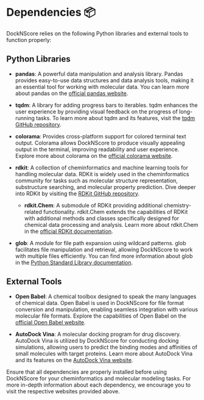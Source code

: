 # Dependencies 📦

DockNScore relies on the following Python libraries and external tools to function properly:

## Python Libraries

- **pandas**: A powerful data manipulation and analysis library. Pandas provides easy-to-use data structures and data analysis tools, making it an essential tool for working with molecular data. You can learn more about pandas on the [official pandas website](https://pandas.pydata.org/).

- **tqdm**: A library for adding progress bars to iterables. tqdm enhances the user experience by providing visual feedback on the progress of long-running tasks. To learn more about tqdm and its features, visit the [tqdm GitHub repository](https://github.com/tqdm/tqdm).

- **colorama**: Provides cross-platform support for colored terminal text output. Colorama allows DockNScore to produce visually appealing output in the terminal, improving readability and user experience. Explore more about colorama on the [official colorama website](https://pypi.org/project/colorama/).

- **rdkit**: A collection of cheminformatics and machine learning tools for handling molecular data. RDKit is widely used in the cheminformatics community for tasks such as molecular structure representation, substructure searching, and molecular property prediction. Dive deeper into RDKit by visiting the [RDKit GitHub repository](https://github.com/rdkit/rdkit).

  - **rdkit.Chem**: A submodule of RDKit providing additional chemistry-related functionality. rdkit.Chem extends the capabilities of RDKit with additional methods and classes specifically designed for chemical data processing and analysis. Learn more about rdkit.Chem in the [official RDKit documentation](https://www.rdkit.org/docs/).

- **glob**: A module for file path expansion using wildcard patterns. glob facilitates file manipulation and retrieval, allowing DockNScore to work with multiple files efficiently. You can find more information about glob in the [Python Standard Library documentation](https://docs.python.org/3/library/glob.html).

## External Tools

- **Open Babel**: A chemical toolbox designed to speak the many languages of chemical data. Open Babel is used in DockNScore for file format conversion and manipulation, enabling seamless integration with various molecular file formats. Explore the capabilities of Open Babel on the [official Open Babel website](https://open-babel.github.io/).

- **AutoDock Vina**: A molecular docking program for drug discovery. AutoDock Vina is utilized by DockNScore for conducting docking simulations, allowing users to predict the binding modes and affinities of small molecules with target proteins. Learn more about AutoDock Vina and its features on the [AutoDock Vina website](http://vina.scripps.edu/).

Ensure that all dependencies are properly installed before using DockNScore for your cheminformatics and molecular modeling tasks. For more in-depth information about each dependency, we encourage you to visit the respective websites provided above.
